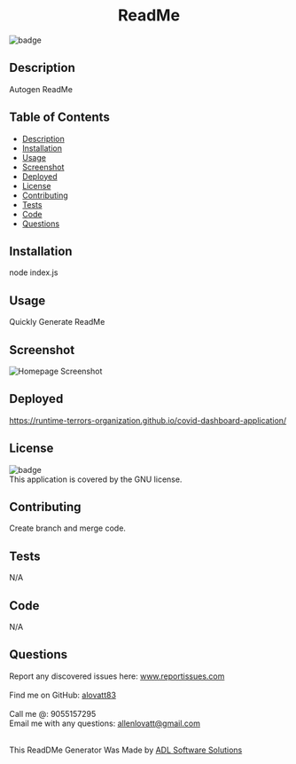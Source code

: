 <h1 align="center">ReadMe</h1>
  
![badge](https://img.shields.io/badge/license-GNU-orange)<br />

## Description
Autogen ReadMe

## Table of Contents
- [Description](#description)
- [Installation](#installation)
- [Usage](#usage)
- [Screenshot](#screenshot)
- [Deployed](#deployed)
- [License](#license)
- [Contributing](#contributing)
- [Tests](#tests)
- [Code](#code)
- [Questions](#questions)

## Installation
node index.js

## Usage
Quickly Generate ReadMe

## Screenshot
![Homepage Screenshot](https://alovatt83.github.io/online-schedule/assets/images/screenshot.png)


## Deployed
https://runtime-terrors-organization.github.io/covid-dashboard-application/ 

## License
![badge](https://img.shields.io/badge/license-GNU-orange)
<br />
This application is covered by the GNU license. 

## Contributing
Create branch and merge code.

## Tests
N/A

## Code
N/A

## Questions
Report any discovered issues here: www.reportissues.com<br />
<br />
Find me on GitHub: [alovatt83](https://github.com/alovatt83)<br />
<br />
Call me @: 9055157295
<br />
Email me with any questions: allenlovatt@gmail.com<br /><br />

This ReadDMe Generator Was Made by [ADL Software Solutions](https://github.com/alovat83/readme-generator)
    
